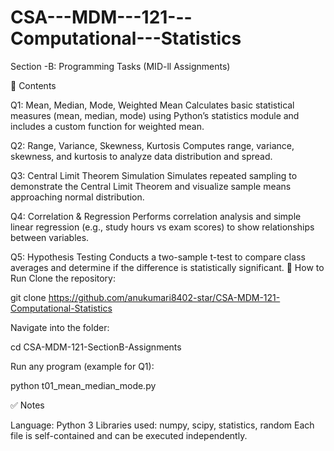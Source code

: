 # CSA---MDM---121---Computational---Statistics
Section -B: Programming Tasks (MID-ll Assignments)


📂 Contents

Q1: Mean, Median, Mode, Weighted Mean
Calculates basic statistical measures (mean, median, mode) using Python’s statistics module and includes a custom function for weighted mean.

Q2: Range, Variance, Skewness, Kurtosis
Computes range, variance, skewness, and kurtosis to analyze data distribution and spread.

Q3: Central Limit Theorem Simulation
Simulates repeated sampling to demonstrate the Central Limit Theorem and visualize sample means approaching normal distribution.

Q4: Correlation & Regression
Performs correlation analysis and simple linear regression (e.g., study hours vs exam scores) to show relationships between variables.

Q5: Hypothesis Testing
Conducts a two-sample t-test to compare class averages and determine if the difference is statistically significant.
🚀 How to Run Clone the repository:

git clone https://github.com/anukumari8402-star/CSA-MDM-121-Computational-Statistics

Navigate into the folder:

cd CSA-MDM-121-SectionB-Assignments

Run any program (example for Q1):

python t01_mean_median_mode.py

✅ Notes

Language: Python 3
Libraries used: numpy, scipy, statistics, random
Each file is self-contained and can be executed independently.
